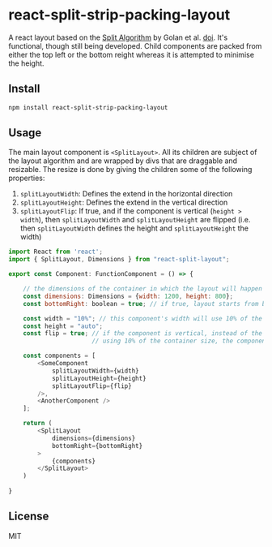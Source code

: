 # react-split-strip-packing-layout

A react layout based on the [Split Algorithm](https://en.wikipedia.org/wiki/Strip_packing_problem#The_split_algorithm_(SP)) by Golan et al. [doi](https://doi.org/10.1137%2F0210042). It's functional, though still being developed. Child components are packed from either the top left or the bottom reight whereas it is attempted to minimise the height.


## Install

```bash
npm install react-split-strip-packing-layout
```

## Usage

The main layout component is `<SplitLayout>`. All its children are subject of the layout algorithm and are wrapped by divs that are draggable and resizable. The resize is done by giving the children some of the following properties:
1. `splitLayoutWidth`: Defines the extend in the horizontal direction
2. `splitLayoutHeight`: Defines the extend in the vertical direction
3. `splitLayoutFlip`: If true, and if the component is vertical (`height > width`), then `splitLayoutWidth` and `splitLayoutHeight` are flipped (i.e. then `splitLayoutWidth` defines the height and `splitLayoutHeight` the width)




```js
import React from 'react';
import { SplitLayout, Dimensions } from "react-split-layout";

export const Component: FunctionComponent = () => {

    // the dimensions of the container in which the layout will happen
    const dimensions: Dimensions = {width: 1200, height: 800};
    const bottomRight: boolean = true; // if true, layout starts from bottom right, otherwise top left

    const width = "10%"; // this component's width will use 10% of the container size
    const height = "auto";
    const flip = true; // if the component is vertical, instead of the component's width
                       // using 10% of the container size, the component's height will

    const components = [
        <SomeComponent 
            splitLayoutWidth={width}
            splitLayoutHeight={height}
            splitLayoutFlip={flip}
        />,
        <AnotherComponent />
    ];

    return (
        <SplitLayout
            dimensions={dimensions}
            bottomRight={bottomRight}
        >
            {components}
        </SplitLayout>
    )
   
}
```


## License

MIT
